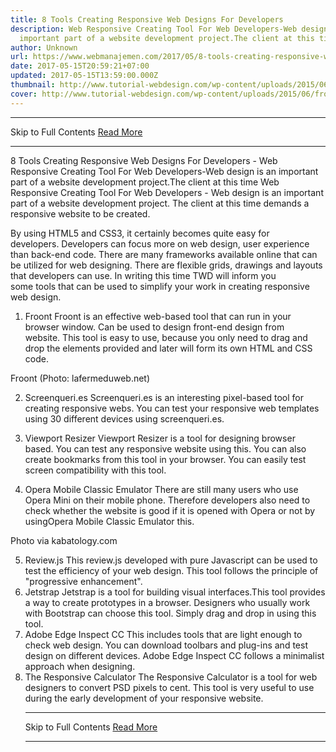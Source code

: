 ```yaml
---
title: 8 Tools Creating Responsive Web Designs For Developers
description: Web Responsive Creating Tool For Web Developers-Web design is an
  important part of a website development project.The client at this time
author: Unknown
url: https://www.webmanajemen.com/2017/05/8-tools-creating-responsive-web-designs.html
date: 2017-05-15T20:59:21+07:00
updated: 2017-05-15T13:59:00.000Z
thumbnail: http://www.tutorial-webdesign.com/wp-content/uploads/2015/06/froont-responsive-web-design.jpg
cover: http://www.tutorial-webdesign.com/wp-content/uploads/2015/06/froont-responsive-web-design.jpg
---
```


<hr/> Skip to Full Contents <a href="https://www.webmanajemen.com/2017/05/8-tools-creating-responsive-web-designs.html" rel="follow" class="button" id="read-more">Read More</a> <hr/> 8 Tools Creating Responsive Web Designs For Developers - Web Responsive Creating Tool For Web Developers-Web design is an important part of a website development project.The client at this time Web Responsive Creating Tool For Web Developers - Web design is an important part of a website development project. The client at this time demands a responsive website to be created.

By using HTML5 and CSS3, it certainly becomes quite easy for developers. Developers can focus more on web design, user experience than back-end code.
There are many frameworks available online that can be utilized for web designing. There are flexible grids, drawings and layouts that developers can use.
In writing this time TWD will inform you some tools that can be used to simplify your work in creating responsive web design.
1. Froont
Froont is an effective web-based tool that can run in your browser window. Can be used to design front-end design from website. This tool is easy to use, because you only need to drag and drop the elements provided and later will form its own HTML and CSS code.

Froont (Photo: lafermeduweb.net)

2. Screenqueri.es
Screenqueri.es is an interesting pixel-based tool for creating responsive webs. You can test your responsive web templates using 30 different devices using screenqueri.es.
3. Viewport Resizer
Viewport Resizer is a tool for designing browser based. You can test any responsive website using this. You can also create bookmarks from this tool in your browser. You can easily test screen compatibility with this tool.



4. Opera Mobile Classic Emulator
There are still many users who use Opera Mini on their mobile phone. Therefore developers also need to check whether the website is good if it is opened with Opera or not by usingOpera Mobile Classic Emulator this.

Photo via kabatology.com

5. Review.js
This review.js developed with pure Javascript can be used to test the efficiency of your web design. This tool follows the principle of "progressive enhancement".
6. Jetstrap
Jetstrap is a tool for building visual interfaces.This tool provides a way to create prototypes in a browser. Designers who usually work with Bootstrap can choose this tool. Simply drag and drop in using this tool.
7. Adobe Edge Inspect CC
This includes tools that are light enough to check web design. You can download toolbars and plug-ins and test design on different devices. Adobe Edge Inspect CC follows a minimalist approach when designing.
8. The Responsive Calculator
The Responsive Calculator is a tool for web designers to convert PSD pixels to cent. This tool is very useful to use during the early development of your responsive website. <hr/> Skip to Full Contents <a href="https://www.webmanajemen.com/2017/05/8-tools-creating-responsive-web-designs.html" rel="follow" class="button" id="read-more">Read More</a> <hr/>